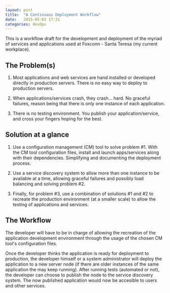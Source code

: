 ```yaml
---
layout: post
title:  "A Continuous Deployment Workflow"
date:   2015-05-03 17:31
categories: devOps
---
```


This is a workflow draft for the development and deployment of the myriad of services and applications used at Foxconn - Santa Teresa (my current workplace).

The Problem(s)
--------------
1. Most applications and web services are hand installed or developed directly in production servers. There is no easy way to deploy to production servers.

2. When applications/services crash, they crash... hard. No graceful failures, reason being that there is only one instance of each application.

3. There is no testing environment. You publish your application/service, and cross your fingers hoping for the best.

Solution at a glance
--------------------
1. Use a configuration management (CM) tool to solve problem #1. With the CM tool configuration files, install and launch apps/services along with their dependencies. Simplifying and documenting the deployment process.

2. Use a service discovery system to allow more than one instance to be available at a time, allowing graceful failures and possibly load balancing and solving problem #2.

3. Finally, for problem #3, use a combination of solutions #1 and #2 to recreate the production environment (at a smaller scale) to allow the testing of applications and services.

The Workflow
------------
The developer will have to be in charge of allowing the recreation of the application development environment through the usage of the chosen CM tool's configuration files.

Once the developer thinks the application is ready for deployment to production, the developer himself or a system administrator will deploy the application to a new server node (if there are older instances of the same application the may keep running). After running tests (automated or not), the developer can choose to publish the node to the service discovery system. The now published application would now be accesible to users and other services.

